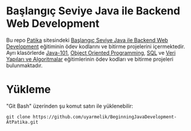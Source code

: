 # Başlangıç Seviye Java ile Backend Web Development
Bu repo [Patika](https://app.patika.dev/) sitesindeki [Başlangıç Seviye Java ile Backend Web Development](https://app.patika.dev/paths/baslangic-seviye-java-ile-backend-web-development-patikasi) eğitiminin ödev kodlarını ve bitirme projelerini içermektedir. Ayrı klasörlerde [Java-101](https://app.patika.dev/moduller/java101), [Object Oriented Programming](https://app.patika.dev/moduller/oop), [SQL](https://app.patika.dev/moduller/sql) ve [Veri Yapıları ve Algoritmalar](https://app.patika.dev/courses/veri-yapilari-ve-algoritmalar) eğitimlerinin ödev kodları ve bitirme projeleri bulunmaktadır.

# Yükleme
"Git Bash" üzerinden şu komut satırı ile yüklenebilir:

```
git clone https://github.com/uyarmelik/BeginningJavaDevelopment-AtPatika.git
```